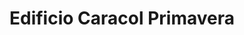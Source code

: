 ---
title: "Edificio Caracol Primavera"
url: /chillan/edificio-caracol-primavera/
shop: Einkaufszentrum
---
